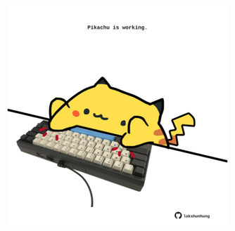 <!-- built at 17/02/2021, 04:01:47 UTC -->
<p align="center">
  <img width="500" height="500" src="./ReadmeImage.svg">
</p>
